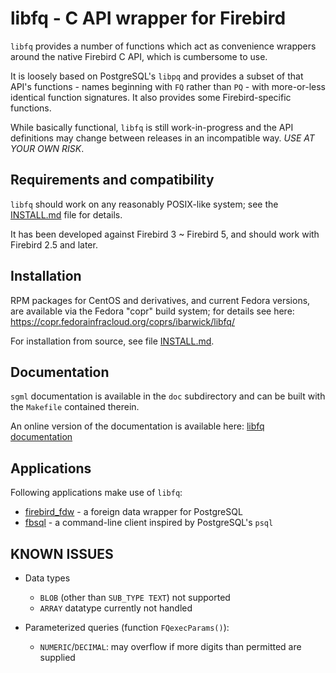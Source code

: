 libfq - C API wrapper for Firebird
==================================

`libfq` provides a number of functions which act as convenience
wrappers around the native Firebird C API, which is cumbersome to use.

It is loosely based on PostgreSQL's `libpq` and provides a subset of
that API's functions - names beginning with `FQ` rather than `PQ` -
with more-or-less identical function signatures.
It also provides some Firebird-specific functions.

While basically functional, `libfq` is still work-in-progress and
the API definitions may change between releases in an incompatible way.
*USE AT YOUR OWN RISK*.

Requirements and compatibility
------------------------------

`libfq` should work on any reasonably POSIX-like system; see the
[INSTALL.md](INSTALL.md) file for details.

It has been developed against Firebird 3 ~ Firebird 5, and should
work with Firebird 2.5 and later.

Installation
------------

RPM packages for CentOS and derivatives, and current Fedora versions, are
available via the Fedora "copr" build system; for details see here:
<https://copr.fedorainfracloud.org/coprs/ibarwick/libfq/>

For installation from source, see file [INSTALL.md](INSTALL.md).

Documentation
-------------

`sgml` documentation is available in the `doc` subdirectory and can be built
with the `Makefile` contained therein.

An online version of the documentation is available here: [libfq documentation](https://libfq.sql-info.de/)

Applications
------------

Following applications make use of `libfq`:

- [firebird_fdw](https://github.com/ibarwick/firebird_fdw) - a foreign data wrapper for PostgreSQL
- [fbsql](https://github.com/ibarwick/fbsql) - a command-line client inspired by PostgreSQL's `psql`


KNOWN ISSUES
------------

* Data types
  - `BLOB` (other than `SUB_TYPE TEXT`) not supported
  - `ARRAY` datatype currently not handled

* Parameterized queries (function `FQexecParams()`):
  - `NUMERIC`/`DECIMAL`: may overflow if more digits than permitted are supplied

